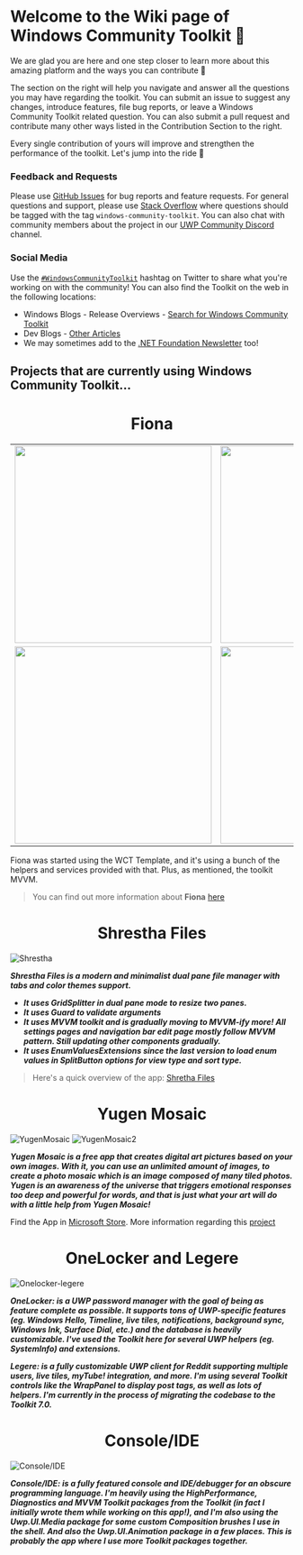 # Welcome to the Wiki page of Windows Community Toolkit 💼

We are glad you are here and one step closer to learn more about this amazing platform and the ways you can contribute :raised_hands:

The section on the right will help you navigate and answer all the questions you may have regarding the toolkit. You can submit an issue to suggest any changes, introduce features, file bug reports, or leave a Windows Community Toolkit related question. You can also submit a pull request and contribute many other ways listed in the Contribution Section to the right.

Every single contribution of yours will improve and strengthen the performance of the toolkit. Let's jump into the ride 🎢 


### Feedback and Requests
Please use [GitHub Issues](https://github.com/windows-toolkit/WindowsCommunityToolkit/issues) for bug reports and feature requests. For general questions and support, please use [Stack Overflow](https://stackoverflow.com/questions/tagged/windows-community-toolkit) where questions should be tagged with the tag `windows-community-toolkit`. You can also chat with community members about the project in our [UWP Community Discord](https://discord.gg/zBA5aCn) channel.

### Social Media

Use the [`#WindowsCommunityToolkit`](https://twitter.com/search?q=%23WindowsCommunityToolkit&f=live) hashtag on Twitter to share what you're working on with the community! You can also find the Toolkit on the web in the following locations:

- Windows Blogs - Release Overviews - [Search for Windows Community Toolkit](https://blogs.windows.com/?s=Windows+Community+Toolkit)
- Dev Blogs - [Other Articles](https://devblogs.microsoft.com/pax-windows/)
- We may sometimes add to the [.NET Foundation Newsletter](https://github.com/dotnet-foundation/website/blob/master/input/blog/posts/_current-newsletter-draft.md) too!

## Projects that are currently using Windows Community Toolkit...

<h1 align="center">Fiona</h1>

<table>
  <tr>
    <td><img src=https://github.com/Kyaa-dost/WindowsCommunityToolkit-wiki/blob/App-Gallery/images/Fiona1.png height=350></td>
    <td><img src=https://github.com/Kyaa-dost/WindowsCommunityToolkit-wiki/blob/App-Gallery/images/Fiona2.png height=350></td>
  </tr>
  <tr>
    <td><img src=https://github.com/Kyaa-dost/WindowsCommunityToolkit-wiki/blob/App-Gallery/images/Fiona4.png height=350></td>
    <td><img src=https://github.com/Kyaa-dost/WindowsCommunityToolkit-wiki/blob/App-Gallery/images/Fiona3.png height=350></td>
  </tr>
</table>
 
<p align="left">Fiona was started using the WCT Template, and it's using a bunch of the helpers and services provided with that. Plus, as mentioned, the toolkit MVVM.</p>
 
 > You can find out more information about **Fiona** [here](https://github.com/PaoloM/Fiona)

<h1 align="center">Shrestha Files</h1>

![Shrestha](https://github.com/Kyaa-dost/WindowsCommunityToolkit-wiki/blob/App-Gallery/images/Shrestha.gif)

***Shrestha Files is a modern and minimalist dual pane file manager with tabs and color themes support.***

- ***It uses GridSplitter in dual pane mode to resize two panes.***   
- ***It uses Guard to validate arguments***
- ***It uses MVVM toolkit and is gradually moving to MVVM-ify more! All settings pages and navigation bar edit page mostly follow MVVM pattern. Still updating other components gradually.***     
- ***It uses EnumValuesExtensions since the last version to load enum values in SplitButton options for view type and sort type.*** 

> Here's a quick overview of the app: [Shretha Files](https://youtu.be/-LBXu0lzh_Y "https://youtu.be/-LBXu0lzh_Y")

<h1 align="center">Yugen Mosaic</h1>

![YugenMosaic](https://github.com/Kyaa-dost/WindowsCommunityToolkit-wiki/blob/App-Gallery/images/YugenMosaic.png) 
![YugenMosaic2](https://github.com/Kyaa-dost/WindowsCommunityToolkit-wiki/blob/App-Gallery/images/YugenMosaic2.png)

***Yugen Mosaic is a free app that creates digital art pictures based on your own images. With it, you can use an unlimited amount of images, to create a photo mosaic which is an image composed of many tiled photos. Yugen is an awareness of the universe that triggers emotional responses too deep and powerful for words, and that is just what your art will do with a little help from Yugen Mosaic!***

Find the App in [Microsoft Store](https://www.microsoft.com/en-us/p/yugen-mosaic/9pf0s24cx0d4). More information regarding this [project](https://github.com/Panda-Sharp/Yugen.Mosaic)

<h1 align="center">OneLocker and Legere</h1>

![Onelocker-legere](https://github.com/Kyaa-dost/WindowsCommunityToolkit-wiki/blob/App-Gallery/images/Onelocker-Legere.png)

***OneLocker: is a UWP password manager with the goal of being as feature complete as possible. It supports tons of UWP-specific features (eg. Windows Hello, Timeline, live tiles, notifications, background sync, Windows Ink, Surface Dial, etc.) and the database is heavily customizable. I've used the Toolkit here for several UWP helpers (eg. SystemInfo) and extensions.***

***Legere: is a fully customizable UWP client for Reddit supporting multiple users, live tiles, myTube! integration, and more. I'm using several Toolkit controls like the WrapPanel to display post tags, as well as lots of helpers. I'm currently in the process of migrating the codebase to the Toolkit 7.0.***

<h1 align="center">Console/IDE</h1>

![Console/IDE](https://github.com/Kyaa-dost/WindowsCommunityToolkit-wiki/blob/App-Gallery/images/Console:IDE.png)

***Console/IDE: is a fully featured console and IDE/debugger for an obscure programming language. I'm heavily using the HighPerformance, Diagnostics and MVVM Toolkit packages from the Toolkit (in fact I initially wrote them while working on this app!), and I'm also using the Uwp.UI.Media package for some custom Composition brushes I use in the shell. And also the Uwp.UI.Animation package in a few places. This is probably the app where I use more Toolkit packages together.***


